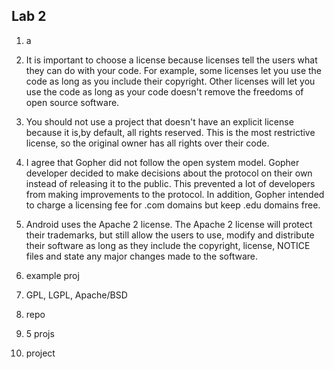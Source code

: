 ## Lab 2

1. a

1. It is important to choose a license because licenses tell the users what they can do with your code. For example, some licenses let you use the code as long as you include their copyright. Other licenses will let you use the code as long as your code doesn't remove the freedoms of open source software.

1. You should not use a project that doesn't have an explicit license because it is,by default, all rights reserved. This is the most restrictive license, so the original owner has all rights over their code.

1. I agree that Gopher did not follow the open system model. Gopher developer decided to make decisions about the protocol on their own instead of releasing it to the public. This prevented a lot of developers from making improvements to the protocol. In addition, Gopher intended to charge a licensing fee for .com domains but keep .edu domains free.

1. Android uses the Apache 2 license. The Apache 2 license will protect their trademarks, but still allow the users to use, modify and distribute their software as long as they include the copyright, license, NOTICE files and state any major changes made to the software.

1. example proj

1. GPL, LGPL, Apache/BSD

1. repo

1. 5 projs

1. project